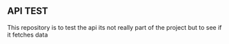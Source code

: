 ## API TEST

This repository is to test the api its not really part of the project but to see if it fetches data


